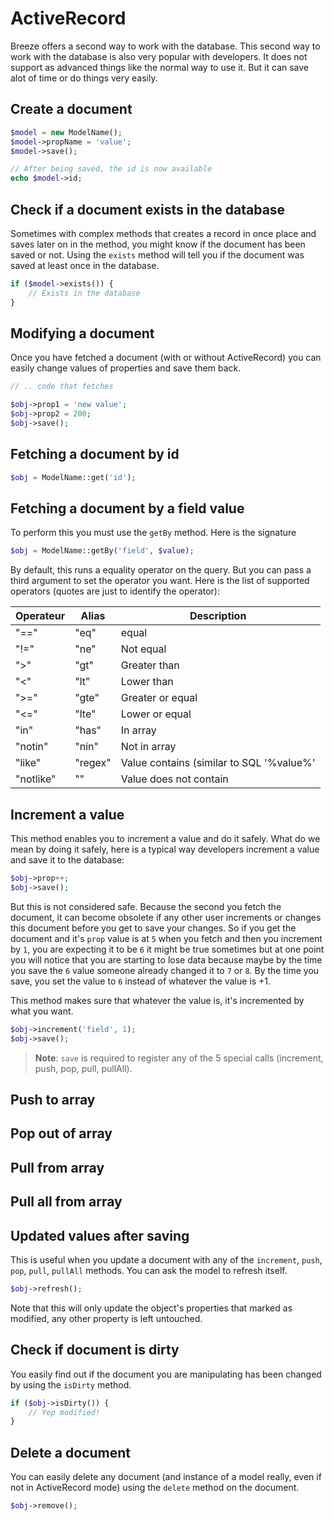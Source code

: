 # ActiveRecord

Breeze offers a second way to work with the database. This second way to work with the database is also very popular
with developers. It does not support as advanced things like the normal way to use it. But it can save alot of time
or do things very easily.

## Create a document

```php
$model = new ModelName();
$model->propName = 'value';
$model->save();

// After being saved, the id is now available
echo $model->id;
```

## Check if a document exists in the database

Sometimes with complex methods that creates a record in once place and saves later on in the method, you might know
if the document has been saved or not. Using the `exists` method will tell you if the document was saved at least once
in the database.

```php
if ($model->exists()) {
    // Exists in the database
}
```

## Modifying a document

Once you have fetched a document (with or without ActiveRecord) you can easily change values of properties and save
them back.

```php
// .. code that fetches

$obj->prop1 = 'new value';
$obj->prop2 = 200;
$obj->save();
```

## Fetching a document by id

```php
$obj = ModelName::get('id');
```

## Fetching a document by a field value

To perform this you must use the `getBy` method. Here is the signature

```php
$obj = ModelName::getBy('field', $value);
```

By default, this runs a equality operator on the query. But you can pass a third argument to set the operator you want.
Here is the list of supported operators (quotes are just to identify the operator):

| Operateur | Alias   | Description                              |
|-----------|---------|------------------------------------------|
| "=="      | "eq"    | equal                                    |
| "!="      | "ne"    | Not equal                                |
| ">"       | "gt"    | Greater than                             |
| "<"       | "lt"    | Lower than                               |
| ">="      | "gte"   | Greater or equal                         |
| "<="      | "lte"   | Lower or equal                           |
| "in"      | "has"   | In array                                 |
| "notin"   | "nin"   | Not in array                             |
| "like"    | "regex" | Value contains (similar to SQL '%value%' |
| "notlike" | ""      | Value does not contain                   |

## Increment a value

This method enables you to increment a value and do it safely. What do we mean by doing it safely, here is a typical
way developers increment a value and save it to the database:

```php
$obj->prop++;
$obj->save();
```

But this is not considered safe. Because the second you fetch the document, it can become obsolete if any other user
increments or changes this document before you get to save your changes. So if you get the document and it's `prop` value
is at `5` when you fetch and then you increment by `1`, you are expecting it to be `6` it might be true sometimes but
at one point you will notice that you are starting to lose data because maybe by the time you save the `6` value someone
already changed it to `7` or `8`. By the time you save, you set the value to `6` instead of whatever the value is +1.

This method makes sure that whatever the value is, it's incremented by what you want.

```php
$obj->increment('field', 1);
$obj->save();
```

> __Note__: `save` is required to register any of the 5 special calls (increment, push, pop, pull, pullAll).

## Push to array

## Pop out of array

## Pull from array

## Pull all from array

## Updated values after saving

This is useful when you update a document with any of the `increment`, `push`, `pop`, `pull`, `pullAll` methods. You
can ask the model to refresh itself.

```php
$obj->refresh();
```

Note that this will only update the object's properties that marked as modified, any other property is left untouched.

## Check if document is dirty

You easily find out if the document you are manipulating has been changed by using the `isDirty` method.

```php
if ($obj->isDirty()) {
    // Yep modified!
}
```

## Delete a document

You can easily delete any document (and instance of a model really, even if not in ActiveRecord mode) using the `delete`
method on the document.

```php
$obj->remove();
```